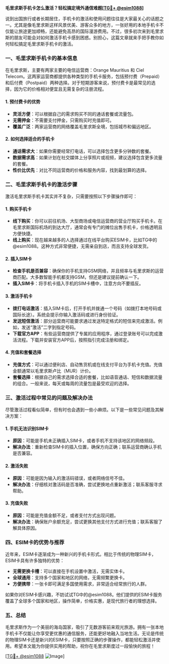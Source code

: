 **毛里求斯手机卡怎么激活？轻松搞定境外通信难题[[TG💪+ @esim1088](https://t.me/s/esim1088)]**

说到出国旅行或者长期居住，手机卡的激活和使用问题往往是大家最关心的话题之一。尤其是像毛里求斯这样风景优美、游客众多的地方，一张好用的本地手机卡不仅能让旅途更加顺畅，还能避免高昂的国际漫游费用。不过，很多初次来到毛里求斯的朋友可能会对如何激活手机卡感到困惑。别担心，这篇文章就来手把手教你如何轻松搞定毛里求斯手机卡的激活。

### **一、毛里求斯手机卡的基本信息**

在毛里求斯，主要有两家主要的电信运营商：Orange Mauritius 和 Ciel Telecom。这两家运营商都提供各种类型的手机卡服务，包括预付费（Prepaid）和后付费（Postpaid）两种选择。对于短期游客来说，预付费卡是最常见的选择，因为它的价格相对便宜且无需复杂的注册流程。

#### **1. 预付费卡的优势**
- **灵活方便**：可以根据自己的需求购买不同的通话套餐或流量包。
- **无需押金**：不需要支付押金，只需购买时充值即可。
- **覆盖广泛**：两家运营商的网络覆盖毛里求斯全境，包括城市和偏远地区。

#### **2. 如何选择适合的手机卡**
- **通话需求大**：如果你需要经常打电话，可以选择包含更多分钟数的套餐。
- **数据需求高**：如果计划在社交媒体上分享照片或视频，建议选择包含更多流量的套餐。
- **性价比优先**：对比不同运营商的价格和服务内容，找到最划算的选择。

### **二、毛里求斯手机卡的激活步骤**

激活毛里求斯手机卡其实并不复杂，只需要按照以下步骤操作即可：

#### **1. 购买手机卡**
- **线下购买**：你可以前往机场、大型商场或电信运营商的营业厅购买手机卡。在毛里求斯国际机场的到达大厅，通常会有专门的摊位出售手机卡，价格透明且方便快捷。
- **线上购买**：现在越来越多的人选择通过在线平台购买ESIM卡，比如TG中的@esim1088。这种方式非常便捷，无需亲自到店，而且支持全球发货。

#### **2. 插入SIM卡**
- **检查手机是否兼容**：确保你的手机支持GSM网络，并且频率与毛里求斯的运营商匹配。大多数智能手机都支持GSM，但还是建议提前确认一下。
- **插入SIM卡**：将手机卡插入手机的SIM卡槽中，注意方向不要插反。

#### **3. 激活手机卡**
- **拨打电话激活**：插入SIM卡后，打开手机并拨通一个号码（如拨打本地号码或国际长途）。系统会提示你输入激活码或进行身份验证。
- **发送短信激活**：部分运营商可能要求通过发送特定格式的短信来完成激活。例如，发送“激活”二字到指定号码。
- **下载官方APP**：有些运营商提供了专属的应用程序，通过登录账号可以完成激活流程。下载并安装官方APP后，按照指引完成注册和绑定。

#### **4. 充值和套餐选择**
- **充值方式**：可以通过便利店、自动售货机或在线支付平台为手机卡充值。充值金额通常以毛里求斯卢比（MUR）计价。
- **套餐选择**：根据自己的需求选择合适的套餐，比如语音通话、短信和数据流量的组合。一般来说，每天或每周的流量包是最受欢迎的选择。

### **三、激活过程中常见的问题及解决办法**

尽管激活过程看似简单，但有时也会遇到一些小麻烦。以下是一些常见问题及其解决方案：

#### **1. 手机无法识别SIM卡**
- **原因**：可能是手机未正确插入SIM卡，或者手机不支持该地区的网络频段。
- **解决办法**：重新检查SIM卡的插入位置，确保方向正确；联系运营商确认手机是否兼容。

#### **2. 激活失败**
- **原因**：可能是因为输入的激活码错误，或者网络信号不佳。
- **解决办法**：仔细核对激活码是否准确，尝试更换地点重新激活；联系客服寻求帮助。

#### **3. 充值失败**
- **原因**：可能是充值金额不足，或者支付方式出现问题。
- **解决办法**：确保账户余额充足，尝试更换其他支付方式进行充值；联系客服了解具体原因。

### **四、ESIM卡的优势与推荐**

近年来，ESIM卡逐渐成为一种新兴的手机卡形式。相比于传统的物理SIM卡，ESIM卡具有许多独特的优势：

- **无需更换卡槽**：可以直接在手机设置中激活，无需实体卡。
- **全球通用**：支持多个国家和地区的网络，无需频繁更换卡。
- **方便携带**：一张卡即可满足多国使用需求，非常适合经常旅行的人群。

如果你对ESIM卡感兴趣，不妨试试TG中的@esim1088。他们提供的ESIM卡服务覆盖了全球多个国家和地区，操作简单，价格实惠，是现代旅行者的理想选择。

### **五、总结**

毛里求斯作为一个美丽的海岛国家，吸引了无数游客前来观光旅游。拥有一张本地手机卡不仅能让你享受更优惠的通信服务，还能更好地融入当地生活。无论是传统的物理SIM卡还是新兴的ESIM卡，只要按照正确的步骤操作，都能轻松激活并使用。希望本文能为你提供实用的帮助，祝你在毛里求斯度过一段愉快的旅程！

[[TG💪+ @esim1088](https://t.me/s/esim1088) ![Image](https://i.postimg.cc/4NQfJmqS/Snipaste-2025-05-13-00-14-12.png)]